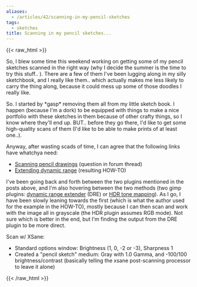 ```yaml
---
aliases:
  - /articles/42/scanning-in-my-pencil-sketches
tags:
  - sketches
title: Scanning in my pencil sketches...
---
```

{{< raw_html >}}
<p>So, I blew some time this weekend working on getting some of my pencil sketches scanned in the right way (why I decide the summer is the time to try this stuff.. ).  There are a few of them I've been lugging along in my silly sketchbook, and I really like them.. which actually makes me less likely to carry the thing along, because it could mess up some of those doodles I really like.</p>

<p>So. I started by *gasp* removing them all from my little sketch book. I happen (because I'm a dork) to be equipped with things to make a nice portfolio with these sketches in them because of other crafty things, so I know where they'll end up. BUT.. before they go there, I'd like to get some  high-quality scans of them (I'd like to be able to make prints of at least one..).</p>

<p>Anyway, after wasting scads of time, I can agree that the following links have whatchya need:
<ul>
<li><a href="http://www.wesnoth.org/forum/viewtopic.php?p=237028&amp;sid=9841f0d9a9a1446da796982b57d54420">Scanning pencil drawings</a> (question in forum thread)</li>
<li><a href="http://www.wesnoth.org/wiki/Extending_dynamic_range">Extending dynamic range</a> (resulting HOW-TO)</li>
</ul></p>
<!--more-->
<p>I've been going back and forth between the two plugins mentioned in the posts above, and I'm also hovering between the two methods (two gimp plugins: <a href="http://www.trsqr.net/photokit/dre.html">dynamic range extender</a> (DRE) or <a href="http://registry.gimp.org/plugin?id=9520">HDR tone mapping</a>).  As I go, I have been slowly leaning towards the first (which is what the author used for the example in the HOW-TO), mostly because I can then scan and work with the image all in grayscale (the HDR plugin assumes RGB mode).  Not sure which is better in the end, but I'm finding the output from the DRE plugin to be more direct.</p>

<p>Scan w/ XSane:
<ul>
<li>  Standard options window: Brightness (1, 0, -2 or -3), Sharpness 1</li>
<li>  Created a "pencil sketch" medium: Gray with 1.0 Gamma, and -100/100 brightness/contrast (basically telling the xsane post-scanning processor to leave it alone)</li>
</ul>
</p>
{{< /raw_html >}}
